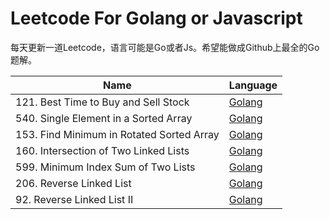 # Leetcode For Golang or Javascript
每天更新一道Leetcode，语言可能是Go或者Js。希望能做成Github上最全的Go题解。


|Name|Language|
|---|---|
|121. Best Time to Buy and Sell Stock|[Golang](./go/description/121.md)|
|540. Single Element in a Sorted Array|[Golang](./go/description/540.md)|
|153. Find Minimum in Rotated Sorted Array|[Golang](./go/description/153.md)|
|160. Intersection of Two Linked Lists|[Golang](./go/description/160.md)|
|599. Minimum Index Sum of Two Lists|[Golang](./go/description/599.md)|
|206. Reverse Linked List|[Golang](./go/description/206.md)|
|92. Reverse Linked List II|[Golang](./go/description/92.md)|